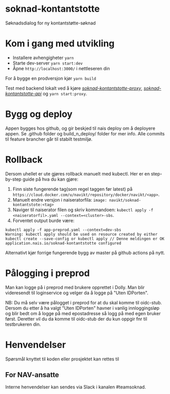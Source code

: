 soknad-kontantstotte
====================

Søknadsdialog for ny kontantstøtte-søknad

# Kom i gang med utvikling

* Installere avhengigheter `yarn`
* Starte dev-server `yarn start:dev`
* Åpne `http://localhost:3000/` i nettleseren din

For å bygge en prodversjon kjør `yarn build`

Test med backend lokalt ved å kjøre [_soknad-kontantstotte-proxy_](https://github.com/navikt/soknad-kontantstotte-proxy), [_soknad-kontantstotte-api_](https://github.com/navikt/soknad-kontantstotte-api) og `yarn start:proxy`.

# Bygg og deploy
Appen bygges hos github, og gir beskjed til nais deploy om å deployere appen. Se .github folder og build_n_deploy/ folder for mer info. Alle commits til feature brancher går til stabilt testmiljø.

# Rollback
Dersom uhellet er ute gjøres rollback manuelt med kubectl. Her er en step-by-step guide på hva du kan gjøre:

1. Finn siste fungerende tag(som regel taggen før latest) på `https://cloud.docker.com/u/navikt/repository/docker/navikt/<app>`.
2. Manuelt endre versjon i naiseratorfila: `image: navikt/soknad-kontantstote:<tag>`
3. Naviger til naiserator filen og skriv kommandoen: `kubectl apply -f <naiseratorfil>.yaml --context=<cluster>-sbs`.
4. Forventet output burde være:

```
kubectl apply -f app-preprod.yaml --context=dev-sbs
Warning: kubectl apply should be used on resource created by either kubectl create --save-config or kubectl apply // Denne meldingen er OK
application.nais.io/soknad-kontantstotte configured 
```

Alternativt kjør forrige fungerende bygg av master på github actions på nytt.

# Pålogging i preprod
Man kan logge på i preprod med brukere opprettet i Dolly. Man blir videresendt til loginservice og velger da å logge på "Uten IDPorten".

NB: Du må selv være pålogget i preprod for at du skal komme til oidc-stub. Dersom du etter å ha valgt "Uten IDPorten" havner i vanlig innloggingsløp og blir bedt om å logge på med epostadresse så logg på med egen bruker først. Deretter vil du da komme til oidc-stub der du kun oppgir fnr til testbrukeren din.

# Henvendelser

Spørsmål knyttet til koden eller prosjektet kan rettes til <epost>

## For NAV-ansatte

Interne henvendelser kan sendes via Slack i kanalen #teamsoknad.

